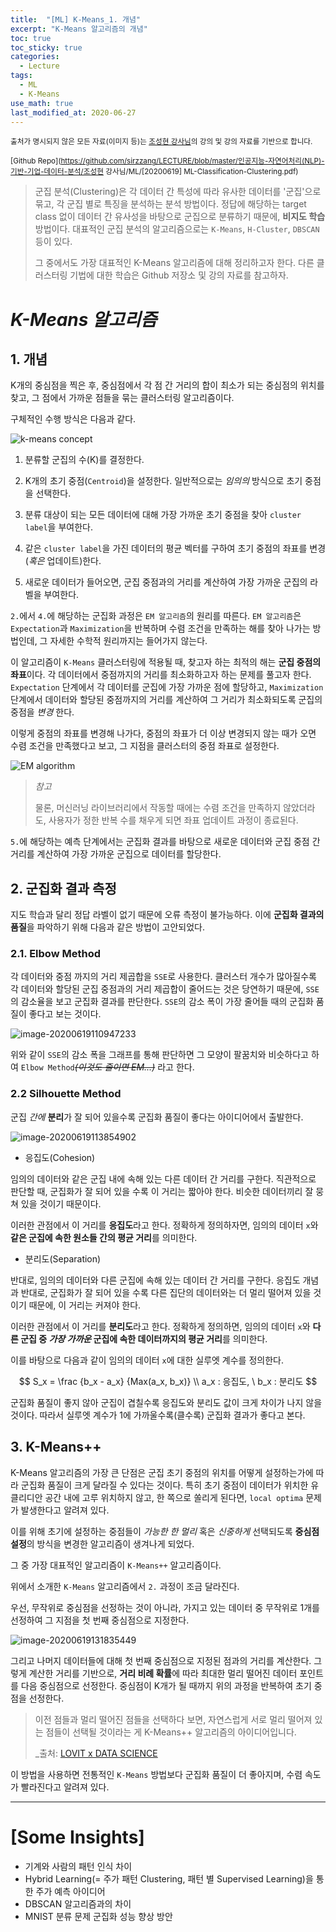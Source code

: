 ```yaml
---
title:  "[ML] K-Means_1. 개념"
excerpt: "K-Means 알고리즘의 개념"
toc: true
toc_sticky: true
categories:
  - Lecture
tags:
  - ML
  - K-Means
use_math: true
last_modified_at: 2020-06-27
---
```




<sup>출처가 명시되지 않은 모든 자료(이미지 등)는 [조성현 강사님](https://blog.naver.com/chunjein)의 강의 및 강의 자료를 기반으로 합니다.</sup>

<sup>[Github Repo](https://github.com/sirzzang/LECTURE/blob/master/인공지능-자연어처리(NLP)-기반-기업-데이터-분석/조성현 강사님/ML/[20200619] ML-Classification-Clustering.pdf)</sup>





>  군집 분석(Clustering)은 각 데이터 간 특성에 따라 유사한 데이터를 '군집'으로 묶고, 각 군집 별로 특징을 분석하는 분석 방법이다. 정답에 해당하는 target class 없이 데이터 간 유사성을 바탕으로 군집으로 분류하기 때문에, **비지도 학습** 방법이다. 대표적인 군집 분석의 알고리즘으로는 `K-Means`, `H-Cluster`, `DBSCAN` 등이 있다. 
>
>  그 중에서도 가장 대표적인 K-Means 알고리즘에 대해 정리하고자 한다. 다른 클러스터링 기법에 대한 학습은 Github 저장소 및 강의 자료를 참고하자.



# _K-Means 알고리즘_









## 1. 개념



 K개의 중심점을 찍은 후, 중심점에서 각 점 간 거리의 합이 최소가 되는 중심점의 위치를 찾고, 그 점에서 가까운 점들을 묶는 클러스터링 알고리즘이다.



 구체적인 수행 방식은 다음과 같다.



![k-means concept]({{site.url}}/assets/images/kmeans.png)



1. 분류할 군집의 수(K)를 결정한다.

2. K개의 초기 중점(`Centroid`)을 설정한다. 일반적으로는 *임의의*  방식으로 초기 중점을 선택한다.

3. 분류 대상이 되는 모든 데이터에 대해 가장 가까운 초기 중점을 찾아 `cluster label`을 부여한다.

4. 같은 `cluster label`을 가진 데이터의 평균 벡터를 구하여 초기 중점의 좌표를 변경(*혹은* 업데이트)한다.

5. 새로운 데이터가 들어오면, 군집 중점과의 거리를 계산하여 가장 가까운 군집의 라벨을 부여한다.



 `2.`에서 `4.`에 해당하는 군집화 과정은 `EM 알고리즘`의 원리를 따른다. `EM 알고리즘`은 `Expectation`과 `Maximization`을 반복하며 수렴 조건을 만족하는 해를 찾아 나가는 방법인데, 그 자세한 수학적 원리까지는 들어가지 않는다.

 이 알고리즘이 `K-Means` 클러스터링에 적용될 때, 찾고자 하는 최적의 해는 **군집 중점의 좌표**이다. 각 데이터에서 중점까지의 거리를 최소화하고자 하는 문제를 풀고자 한다. `Expectation` 단계에서 각 데이터를 군집에 가장 가까운 점에 할당하고, `Maximization` 단계에서 데이터와 할당된 중점까지의 거리를 계산하여 그 거리가 최소화되도록 군집의 중점을 *변경* 한다. 

 이렇게 중점의 좌표를 변경해 나가다, 중점의 좌표가 더 이상 변경되지 않는 때가 오면 수렴 조건을 만족했다고 보고, 그 지점을 클러스터의 중점 좌표로 설정한다. 



![EM algorithm]({{site.url}}/assets/images/kmeans-em.png)



> *참고*
>
> 물론, 머신러닝 라이브러리에서 작동할 때에는 수렴 조건을 만족하지 않았더라도, 사용자가 정한 반복 수를 채우게 되면 좌표 업데이트 과정이 종료된다.



 `5.`에 해당하는 예측 단계에서는 군집화 결과를 바탕으로 새로운 데이터와 군집 중점 간 거리를 계산하여 가장 가까운 군집으로 데이터를 할당한다.





## 2. 군집화 결과 측정



 지도 학습과 달리 정답 라벨이 없기 때문에 오류 측정이 불가능하다. 이에 **군집화 결과의 품질**을 파악하기 위해 다음과 같은 방법이 고안되었다.



### 2.1. Elbow Method

 

 각 데이터와 중점 까지의 거리 제곱합을 `SSE`로 사용한다. 클러스터 개수가 많아질수록 각 데이터와 할당된 군집 중점과의 거리 제곱합이 줄어드는 것은 당연하기 때문에, `SSE`의 감소율을 보고 군집화 결과를 판단한다. `SSE`의 감소 폭이 가장 줄어들 때의 군집화 품질이 좋다고 보는 것이다.



![image-20200619110947233]({{site.url}}/assets/images/image-20200619110947233.png)



 위와 같이 `SSE`의 감소 폭을 그래프를 통해 판단하면 그 모양이 팔꿈치와 비슷하다고 하여 `Elbow Method`*~~(이것도 줄이면 EM...)~~* 라고 한다.





### 2.2 Silhouette Method



 군집 *간에* **분리**가 잘 되어 있을수록 군집화 품질이 좋다는 아이디어에서 출발한다. 



![image-20200619113854902]({{site.url}}/assets/images/image-20200619113854902.png)



* 응집도(Cohesion)

  

 임의의 데이터와 같은 군집 내에 속해 있는 다른 데이터 간 거리를 구한다. 직관적으로 판단할 때, 군집화가 잘 되어 있을 수록 이 거리는 짧아야 한다. 비슷한 데이터끼리 잘 뭉쳐 있을 것이기 때문이다. 

 이러한 관점에서 이 거리를 **응집도**라고 한다. 정확하게 정의하자면, 임의의 데이터 `x`와 **같은 군집에 속한 원소들 간의 평균 거리**를 의미한다. 



* 분리도(Separation)

 반대로, 임의의 데이터와 다른 군집에 속해 있는 데이터 간 거리를 구한다. 응집도 개념과 반대로, 군집화가 잘 되어 있을 수록 다른 집단의 데이터와는 더 멀리 떨어져 있을 것이기 때문에, 이 거리는 커져야 한다. 

 이러한 관점에서 이 거리를 **분리도**라고 한다. 정확하게 정의하면, 임의의 데이터 `x`와 **다른 군집 중 *가장 가까운* 군집에 속한 데이터까지의 평균 거리**를 의미한다.



 이를 바탕으로 다음과 같이 임의의 데이터 `x`에 대한 실루엣 계수를 정의한다.


$$
S_x = \frac {b_x - a_x} {Max(a_x, b_x)} \\
a_x : 응집도, \ b_x : 분리도
$$



 군집화 품질이 좋지 않아 군집이 겹칠수록 응집도와 분리도 값이 크게 차이가 나지 않을 것이다. 따라서 실루엣 계수가 1에 가까울수록(클수록) 군집화 결과가 좋다고 본다.





## 3. K-Means++



 K-Means 알고리즘의 가장 큰 단점은 군집 초기 중점의 위치를 어떻게 설정하는가에 따라 군집화 품질이 크게 달라질 수 있다는 것이다. 특히 초기 중점이 데이터가 위치한 유클리디안 공간 내에 고루 위치하지 않고, 한 쪽으로 쏠리게 된다면, `local optima` 문제가 발생한다고 알려져 있다.

 이를 위해 초기에 설정하는 중점들이 *가능한 한 멀리* 혹은 *신중하게* 선택되도록 **중심점 설정**의 방식을 변경한 알고리즘이 생겨나게 되었다.

 그 중 가장 대표적인 알고리즘이 `K-Means++` 알고리즘이다.



 위에서 소개한 `K-Means` 알고리즘에서 `2.` 과정이 조금 달라진다. 



 우선, 무작위로 중심점을 선정하는 것이 아니라, 가지고 있는 데이터 중 무작위로 1개를 선정하여 그 지점을 첫 번째 중심점으로 지정한다.



![image-20200619131835449]({{site.url}}/assets/images/image-20200619131835449.png)



 그리고 나머지 데이터들에 대해 첫 번째 중심점으로 지정된 점과의 거리를 계산한다. 그렇게 계산한 거리를 기반으로, **거리 비례 확률**에 따라 최대한 멀리 떨어진 데이터  포인트를 다음 중심점으로 선정한다. 중심점이 K개가 될 때까지 위의 과정을 반복하여 초기 중점을 선정한다.



>  이전 점들과 멀리 떨어진 점들을 선택하다 보면, 자연스럽게 서로 멀리 떨어져 있는 점들이 선택될 것이라는 게 K-Means++ 알고리즘의 아이디어입니다.
>
> _출처: [LOVIT x DATA SCIENCE](https://lovit.github.io/nlp/machine%20learning/2018/03/19/kmeans_initializer/)





 이 방법을 사용하면 전통적인 `K-Means` 방법보다 군집화 품질이 더 좋아지며, 수렴 속도가 빨라진다고 알려져 있다.





---



# [Some Insights]



* 기계와 사람의 패턴 인식 차이
* Hybrid Learning(= 주가 패턴 Clustering, 패턴 별 Supervised Learning)을 통한 주가 예측 아이디어
* DBSCAN 알고리즘과의 차이
* MNIST 분류 문제 군집화 성능 향상 방안